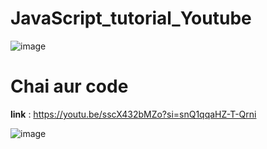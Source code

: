 # JavaScript_tutorial_Youtube 
![image](https://github.com/user-attachments/assets/53d3d576-00b2-4d10-8116-a7755b5280d2) 

# Chai aur code

**link** : https://youtu.be/sscX432bMZo?si=snQ1qqaHZ-T-Qrni

![image](https://github.com/user-attachments/assets/4c81746b-8f81-4797-8f06-60813ea869ce)


